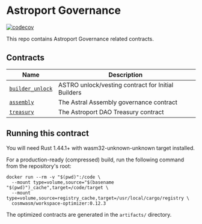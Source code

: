 # Astroport Governance

[![codecov](https://codecov.io/gh/astroport-fi/astroport-governance/branch/main/graph/badge.svg?token=WDA8WEI7MI)](https://codecov.io/gh/astroport-fi/astroport-governance)

This repo contains Astroport Governance related contracts.

## Contracts

| Name                           | Description                      |
| ------------------------------ | -------------------------------- |
| [`builder_unlock`](contracts/builder_unlock) | ASTRO unlock/vesting contract for Initial Builders |
| [`assembly`](contracts/assembly) | The Astral Assembly governance contract |
| [`treasury`](contracts/treasury) | The Astroport DAO Treasury contract |

## Running this contract

You will need Rust 1.44.1+ with wasm32-unknown-unknown target installed.

For a production-ready (compressed) build, run the following command from the repository's root:

```
docker run --rm -v "$(pwd)":/code \
  --mount type=volume,source="$(basename "$(pwd)")_cache",target=/code/target \
  --mount type=volume,source=registry_cache,target=/usr/local/cargo/registry \
  cosmwasm/workspace-optimizer:0.12.3
```

The optimized contracts are generated in the `artifacts/` directory.
